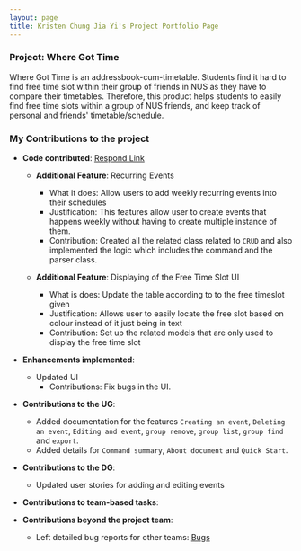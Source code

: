 ```yaml
---
layout: page
title: Kristen Chung Jia Yi's Project Portfolio Page
---
```

### Project: Where Got Time

Where Got Time is an addressbook-cum-timetable. Students find it hard to find free time slot within their group of
friends in NUS as they have to compare their timetables. Therefore, this product helps students to easily find free time
slots within a group of NUS friends, and keep track of personal and friends' timetable/schedule.

### My Contributions to the project
* **Code contributed**:
    [Respond Link](https://nus-cs2103-ay2223s2.github.io/tp-dashboard/?search=alvozyn&breakdown=true&sort=groupTitle%20dsc&sortWithin=title&since=2023-02-17&timeframe=commit&mergegroup=&groupSelect=groupByRepos&checkedFileTypes=docs~functional-code~test-code~other)
    * **Additional Feature**: Recurring Events
      * What it does: Allow users to add weekly recurring events into their schedules
      * Justification: This features allow user to create events that happens weekly without having to create multiple instance of them.
      * Contribution: Created all the related class related to `CRUD` and also implemented the logic which includes the command and the parser class.

    * **Additional Feature**: Displaying of the Free Time Slot UI
      * What is does: Update the table according to to the free timeslot given
      * Justification: Allows user to easily locate the free slot based on colour instead of it just being in text
      * Contribution: Set up the related models that are only used to display the free time slot
  

* **Enhancements implemented**:
  * Updated UI
    * Contributions: Fix bugs in the UI.
  

* **Contributions to the UG**:
  * Added documentation for the features `Creating an event`, `Deleting an event`, `Editing and event`, `group remove`, `group list`, `group find` and `export`.
  * Added details for `Command summary`, `About document` and `Quick Start`.


* **Contributions to the DG**:
  * Updated user stories for adding and editing events
  

* **Contributions to team-based tasks**:


* **Contributions beyond the project team**:
  * Left detailed bug reports for other teams: [Bugs](https://github.com/Alvozyn/ped/issues)
